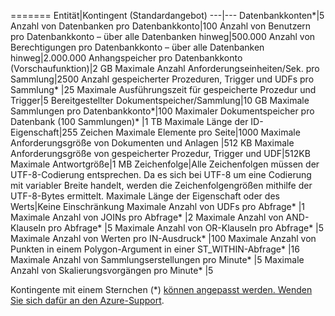 =======
Entität|Kontingent (Standardangebot)
---|---
Datenbankkonten*|5
Anzahl von Datenbanken pro Datenbankkonto|100
Anzahl von Benutzern pro Datenbankkonto – über alle Datenbanken hinweg|500.000
Anzahl von Berechtigungen pro Datenbankkonto – über alle Datenbanken hinweg|2.000.000
Anhangspeicher pro Datenbankkonto (Vorschaufunktion)|2 GB
Maximale Anzahl Anforderungseinheiten/Sek. pro Sammlung|2500
Anzahl gespeicherter Prozeduren, Trigger und UDFs pro Sammlung* |25
Maximale Ausführungszeit für gespeicherte Prozedur und Trigger|5
Bereitgestellter Dokumentspeicher/Sammlung|10 GB
Maximale Sammlungen pro Datenbankkonto*|100
Maximaler Dokumentspeicher pro Datenbank (100 Sammlungen)* |1 TB
Maximale Länge der ID-Eigenschaft|255 Zeichen 
Maximale Elemente pro Seite|1000 
Maximale Anforderungsgröße von Dokumenten und Anlagen |512 KB 
Maximale Anforderungsgröße von gespeicherter Prozedur, Trigger und UDF|512KB 
Maximale Antwortgröße|1 MB 
Zeichenfolge|Alle Zeichenfolgen müssen der UTF-8-Codierung entsprechen. Da es sich bei UTF-8 um eine Codierung mit variabler Breite handelt, werden die Zeichenfolgengrößen mithilfe der UTF-8-Bytes ermittelt.
 Maximale Länge der Eigenschaft oder des Werts|Keine Einschränkung 
Maximale Anzahl von UDFs pro Abfrage* |1
Maximale Anzahl von JOINs pro Abfrage* |2 
Maximale Anzahl von AND-Klauseln pro Abfrage* |5 
Maximale Anzahl von OR-Klauseln pro Abfrage* |5 
Maximale Anzahl von Werten pro IN-Ausdruck* |100 
Maximale Anzahl von Punkten in einem Polygon-Argument in einer ST_WITHIN-Abfrage* |16 
Maximale Anzahl von Sammlungserstellungen pro Minute* |5 
Maximale Anzahl von Skalierungsvorgängen pro Minute* |5

Kontingente mit einem Sternchen \(*\) [können angepasst werden. Wenden Sie sich dafür an den Azure-Support](../articles/documentdb/documentdb-increase-limits.md).

<!---HONumber=Sept15_HO4-->